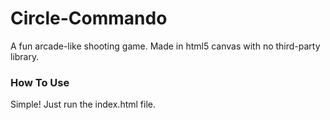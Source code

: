 # Circle-Commando
A fun arcade-like shooting game. Made in html5 canvas with no third-party library.

### How To Use
Simple! Just run the index.html file.
